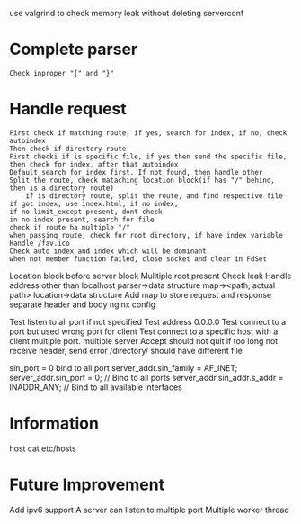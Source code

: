 use valgrind to check memory leak without deleting serverconf
# Complete parser
    Check inproper "{" and "}" 
# Handle request
    First check if matching route, if yes, search for index, if no, check autoindex
    Then check if directory route
    First checki if is specific file, if yes then send the specific file, 
    then check for index, after that autoindex
    Default search for index first. If not found, then handle other
    Split the route, check mataching location block(if has "/" behind, then is a directory route)
        if is directory route, split the route, and find respective file
    if got index, use index.html, if no index, 
    if no limit_except present, dont check
    in no index present, search for file
    check if route ha multiple "/"
    when passing route, check for root directory, if have index variable
    Handle /fav.ico
    Check auto index and index which will be dominant
    when not member function failed, close socket and clear in FdSet

Location block before server block
Mulitiple root present
Check leak
Handle address other than localhost
parser->data structure
    map-><path, actual path>
location->data structure
Add map to store request and response
separate header and body
nginx config


Test listen to all port if not specified
Test address 0.0.0.0
Test connect to a port but used wrong port for client
Test connect to a specific host with a client
multiple port.
multiple server
Accept should not quit
if too long not receive header, send error
/directory/ should have different file


sin_port = 0 bind to all port
server_addr.sin_family = AF_INET;
    server_addr.sin_port = 0;  // Bind to all ports
    server_addr.sin_addr.s_addr = INADDR_ANY;  // Bind to all available interfaces

# Information
host cat etc/hosts

# Future Improvement
Add ipv6 support
A server can listen to multiple port
Multiple worker thread
